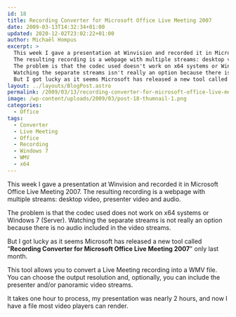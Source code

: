 ```yaml
---
id: 18
title: Recording Converter for Microsoft Office Live Meeting 2007
date: 2009-03-13T14:32:34+01:00
updated: 2020-12-02T23:02:22+01:00
author: Michaël Hompus
excerpt: >
  This week I gave a presentation at Winvision and recorded it in Microsoft Office Live Meeting 2007.
  The resulting recording is a webpage with multiple streams: desktop video, presenter video and audio.
  The problem is that the codec used doesn't work on x64 systems or Windows 7 (Server).
  Watching the separate streams isn't really an option because there is no audio included in the video streams.
  But I got lucky as it seems Microsoft has released a new tool called “Recording Converter for Microsoft Office Live Meeting 2007” only last month.
layout: ../layouts/BlogPost.astro
permalink: /2009/03/13/recording-converter-for-microsoft-office-live-meeting-2007/
image: /wp-content/uploads/2009/03/post-18-thumnail-1.png
categories:
  - Office
tags:
  - Converter
  - Live Meeting
  - Office
  - Recording
  - Windows 7
  - WMV
  - x64
---
```


This week I gave a presentation at Winvision and recorded it in Microsoft Office Live Meeting 2007.
The resulting recording is a webpage with multiple streams: desktop video, presenter video and audio.

The problem is that the codec used does not work on x64 systems or Windows 7 (Server).
Watching the separate streams is not really an option because there is no audio included in the video streams.

<!--more-->

But I got lucky as it seems Microsoft has released a new tool called "**Recording Converter for Microsoft Office Live Meeting 2007**" only last month.

This tool allows you to convert a Live Meeting recording into a WMV file.
You can choose the output resolution and, optionally, you can include the presenter and/or panoramic video streams.

It takes one hour to process, my presentation was nearly 2 hours, and now I have a file most video players can render.
